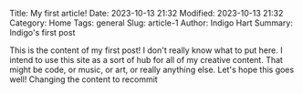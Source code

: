 Title: My first article!
Date: 2023-10-13 21:32
Modified: 2023-10-13 21:32
Category: Home
Tags: general
Slug: article-1
Author: Indigo Hart
Summary: Indigo's first post

This is the content of my first post! I don't really know what to put here.
I intend to use this site as a sort of hub for all of my creative content.
That might be code, or music, or art, or really anything else.
Let's hope this goes well! Changing the content to recommit
